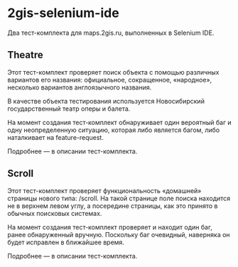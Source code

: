# 2gis-selenium-ide
Два тест-комплекта для maps.2gis.ru, выполненных в Selenium IDE.

##  Theatre

Этот тест-комплект проверяет поиск объекта с помощью различных вариантов его названия: официальное, сокращенное, «народное», несколько вариантов англоязычного названия.

В качестве объекта тестирования используется Новосибирский государственный театр оперы и балета.

На момент создания тест-комплект обнаруживает один вероятный баг и одну неопределенную ситуацию, которая либо является багом, либо наталкивает на feature-request.


Подробнее — в описании тест-комплекта.


## Scroll

Этот тест-комплект проверяет функциональность «домашней» страницы нового типа: /scroll. На такой странице поле поиска находится не в верхнем левом углу, а посередине страницы, как это принято в обычных поисковых системах. 

На момент создания тест-комплект проверяет и находит один баг, ранее обнаруженный вручную. Поскольку баг очевидный, наверняка он будет исправлен в ближайшее время.

Подробнее — в описании тест-комплекта.
